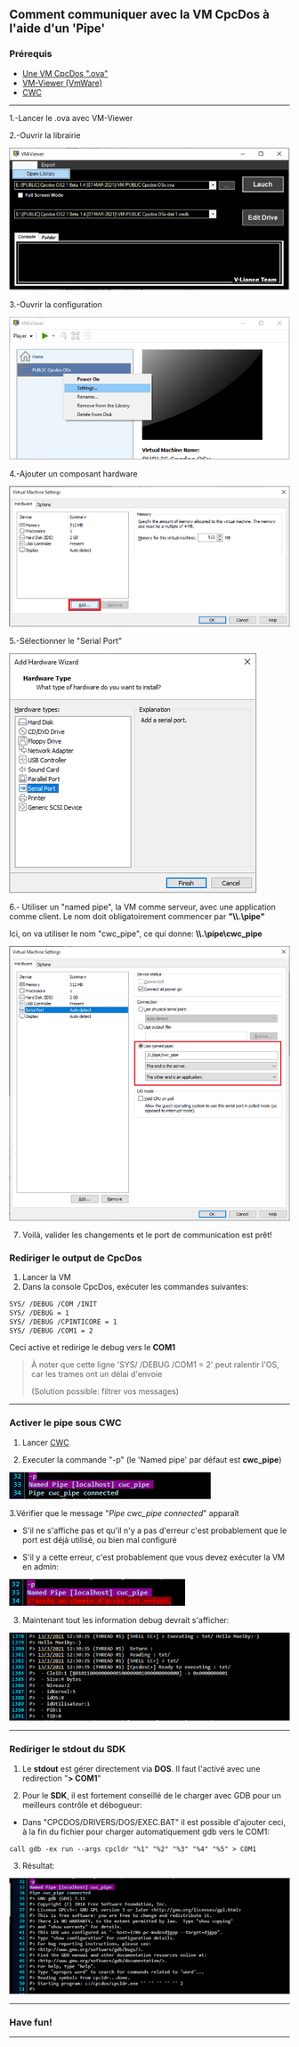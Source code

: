 ## Comment communiquer avec la VM CpcDos à l'aide d'un 'Pipe'

### Prérequis

* [Une VM CpcDos ".ova"](https://cpcdos.net/fr/download)
* [VM-Viewer (VmWare)](https://github.com/VLiance/VW_Viewer)
* [CWC](https://github.com/VLiance/Cwc)

***

1.-Lancer le .ova avec VM-Viewer

2.-Ouvrir la librairie

![Library img](1.png)


3.-Ouvrir la configuration

![Settings img](2.png)


4.-Ajouter un composant hardware

![Add img](3.png)


5.-Sélectionner le "Serial Port"

![Serial Port img](4.png)


6.- Utiliser un "named pipe", la VM comme serveur, avec une application comme client. Le nom doit obligatoirement commencer par **"\\\\.\pipe\"**

Ici, on va utiliser le nom "cwc_pipe", ce qui donne: **\\\\.\pipe\cwc_pipe**

![Serial Port img](5.png)

7. Voilà, valider les changements et le port de communication est prêt!


### Rediriger le output de CpcDos

1. Lancer la VM 
2. Dans la console CpcDos, exécuter les commandes suivantes:

```
SYS/ /DEBUG /COM /INIT
SYS/ /DEBUG = 1
SYS/ /DEBUG /CPINTICORE = 1
SYS/ /DEBUG /COM1 = 2
```
Ceci active et redirige le debug vers le **COM1**

> À noter que cette ligne 'SYS/ /DEBUG /COM1 = 2' peut ralentir l'OS, car les trames ont un délai d'envoie 
> 
> (Solution possible: filtrer vos messages)
 
 ***
 
### Activer le pipe sous CWC

1. Lancer [CWC](https://github.com/VLiance/Cwc)

2. Executer la commande "-p" (le 'Named pipe' par défaut est **cwc_pipe**)

![Serial Port img](6.png)

3.Vérifier que le message "_Pipe cwc_pipe connected_" apparaît

* S'il ne s'affiche pas et qu'il n'y a pas d'erreur c'est probablement que le port est déjà utilisé, ou bien mal configuré

* S'il y a cette erreur, c'est probablement que vous devez exécuter la VM en admin:

![Error Admin](err_admin.png)

3. Maintenant tout les information debug devrait s'afficher:

![Output](7.png)

***

### Rediriger le **stdout** du **SDK**

1. Le **stdout** est gérer directement via **DOS**. Il faut l'activé avec une redirection "**> COM1**"

2. Pour le **SDK**, il est fortement conseillé de le charger avec GDB pour un meilleurs contrôle et débogueur:

* Dans "CPCDOS/DRIVERS/DOS/EXEC.BAT" il est possible d'ajouter ceci, à la fin du fichier pour charger automatiquement gdb vers le COM1:

```
call gdb -ex run --args cpcldr "%1" "%2" "%3" "%4" "%5" > COM1
```

3. Résultat:

![Output](8.png)

***

### Have fun!

***
